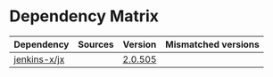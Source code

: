 # Dependency Matrix

Dependency | Sources | Version | Mismatched versions
---------- | ------- | ------- | -------------------
[jenkins-x/jx](https://github.com/jenkins-x/jx.git) |  | [2.0.505](https://github.com/jenkins-x/jx/releases/tag/v2.0.505) | 
